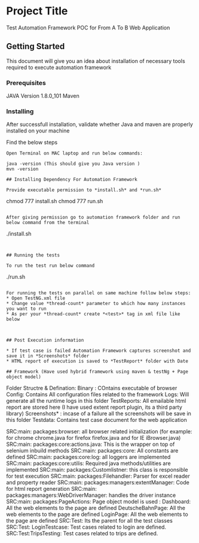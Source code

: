 # Project Title

Test Automation Framework POC for From A To B Web Application

## Getting Started

This document will give you an idea about installation of necessary tools required to execute automation framework

### Prerequisites

JAVA Version 1.8.0_101
Maven


### Installing

After successfull installation, validate whether Java and maven are properly installed on your machine

Find the below steps

```
Open Terminal on MAC laptop and run below commands:

java -version (This should give you Java version )
mvn -version

## Installing Dependency For Automation Framework

Provide executable permission to *install.sh* and *run.sh*

```
chmod 777 install.sh
chmod 777 run.sh
```

After giving permission go to automation framework folder and run below command from the terminal

```
./install.sh
```


## Running the tests

To run the test run below command

```
./run.sh
```

For running the tests on parallel on same machine follow below steps:
* Open TestNG.xml file
* Change value *thread-count* parameter to which how many instances you want to run
* As per your *thread-count* create *<test>* tag in xml file like below

```
<test name="TestSuite1">
    <parameter name="browserName" value="CHROME" />
              <classes>
                  <class name="testCases.LoginTestCases"/>
                  <class name="testCases.TripsTesting"/>
              </classes>
</test>
<test name="TestSuite2">
    <parameter name="browserName" value="CHROME" />
              <classes>
                  <class name="testCases.LoginTestCases"/>
				  <class name="testCases.TripsTesting"/>
              </classes>
</test>

```


## Post Execution information

* If test case is failed Automation Framework captures screenshot and save it in *Screenshots* folder
* HTML report of execution is saved to *TestReport* folder with Date

## Framework (Have used hybrid framework using maven & testNg + Page object model)

```
Folder Structre & Defination:
Binary : COntains executable of browser
Config: Contains All configuration files related to the framework
Logs: Will generate all the runtime logs in this folder
TestReports: All emailable html report are stored here (I have used extent report plugin, its a third party library)
Screenshots* : incase of a failure all the screenshots will be save in this folder
Testdata: Contains test case document for the web application

SRC:main: packages:browser: all browser related initialization (for example: for chrome chrome.java for firefox firefox.java and for IE iBrowser.java)
SRC:main: packages:core:actions.java: This is the wrapper on top of selenium inbuild methods
SRC:main: packages:core: All constants are defined
SRC:main: packages:core:log: all loggers are implemented
SRC:main: packages:core:utilis: Required java methods/utilities are implemented
SRC:main: packages:Customlistner: this class is responsible for test execution
SRC:main: packages:Filehandler: Parser for excel reader and property reader
SRC:main: packages:managers:extentManager: Code for html report generation
SRC:main: packages:managers:WebDriverManager: handles the driver instance
SRC:main: packages:PageActions: Page object model is used :
Dashboard: All the web elements to the page are defined
DeutscheBahnPage: All the web elements to the page are defined
LoginPage: All the web elements to the page are defined
SRC:Test: Its the parent for all the test classes
SRC:Test: LoginTestcase: Test cases related to login are defined.
SRC:Test:TripsTesting: Test cases related to trips are defined.

```
